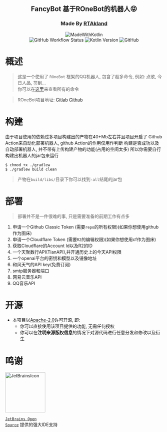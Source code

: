 <div align="center">

<h2>FancyBot 基于ROneBot的机器人😝</h2>

<h3>Made By <a href="https://github.com/RTAkland">RTAkland</a></h3>

<img src="https://static.rtast.cn/static/kotlin/made-with-kotlin.svg" alt="MadeWithKotlin">

<br>
<img alt="GitHub Workflow Status" src="https://img.shields.io/github/actions/workflow/status/RTAkland/FancyBot/main.yml">
<img alt="Kotlin Version" src="https://img.shields.io/badge/Kotlin-2.0.10-pink?logo=kotlin">
<img alt="GitHub" src="https://img.shields.io/github/license/RTAkland/FancyBot?logo=apache">

</div>

# 概述

> 这是一个使用了 `ROneBot` 框架的QQ机器人, 包含了超多命令, 例如: 点歌, 今日人品, 签到...  
> 你可以在[这里](src/main/kotlin/cn/rtast/fancybot/commands/)来查看所有的命令

> ROneBot项目地址: [Gitlab](https://repo.rtast.cn/RTAkland/ronebot) [Github](https://github.com/RTAkland/ROneBot)

# 构建

由于项目使用的依赖过多项目构建出的产物在40+Mb左右并且项目开启了
Github Action来自动化部署机器人, github Action的作用仅用作判断
构建是否成功以及自动部署机器人, 并不带有上传构建产物的功能(占用的空间太多)
所以你需要自行构建出机器人的jar包来运行

```shell
$ chmod +x ./gradlew
$ ./gradlew build clean
```

> 产物在`build/libs/`目录下你可以找到`-all`结尾的jar包

# 部署

> 部署并不是一件很难的事, 只是需要准备的前期工作有点多

1. 申请一个Github Classic Token (需要`repo`的所有权限)(如果你想使用github作为图床)
2. 申请一个Cloudflare Token (需要`R2`的编辑权限)(如果你想使用cf作为图床)
3. 获取Cloudflare的Account Id以及R2的ID
4. 一个天聚数行API(TianAPI),并开通历史上的今天API权限
5. 一个openai平台的密钥和模型以及镜像地址
6. 和风天气的API key(免费订阅)
7. smtp服务器和端口
8. 网易云音乐API
9. QQ音乐API

# 开源

- 本项目以[Apache-2.0](./LICENSE)许可开源, 即:
    - 你可以直接使用该项目提供的功能, 无需任何授权
    - 你可以在**注明来源版权信息**的情况下对源代码进行任意分发和修改以及衍生

# 鸣谢

<div>

<img src="https://resources.jetbrains.com/storage/products/company/brand/logos/jetbrains.png" alt="JetBrainsIcon" width="128">

<a href="https://www.jetbrains.com/opensource/"><code>JetBrains Open Source</code></a> 提供的强大IDE支持

</div>